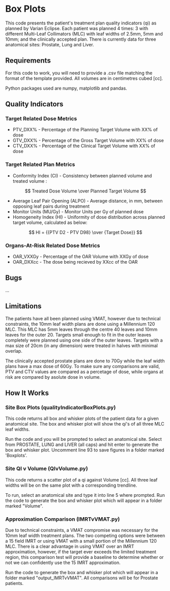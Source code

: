 # Box Plots
This code presents the patient's treatment plan quality indicators (qi) as planned by Varian Eclipse. Each patient was planned 4 times: 3 with different Multi-Leaf Collimators (MLC) with leaf widths of 2.5mm, 5mm and 10mm; and the clinically accepted plan. There is currently data for three anatomical sites: Prostate, Lung and Liver.

## Requirements
For this code to work, you will need to provide a .csv file matching the format of the template provided. All volumes are in centimetres cubed [cc].

Python packages used are numpy, matplotlib and pandas.

## Quality Indicators
### Target Related Dose Metrics
* PTV_DXX% - Percentage of the Planning Target Volume with XX% of dose
* GTV_DXX% - Percentage of the Gross Target Volume with XX% of dose
* CTV_DXX% - Percentage of the Clinical Target Volume with XX% of dose

### Target Related Plan Metrics
* Conformity Index (CI) - Consistency between planned volume and treated volume :

$$ Treated Dose Volume \over Planned Target Volume $$
* Average Leaf Pair Opening (ALPO) - Average distance, in mm, between opposing leaf pairs during treatment
* Monitor Units (MU/Gy) - Monitor Units per Gy of planned dose
* Homogeneity Index (HI) - Uniformity of dose distribution across planned target volume, calculated as below: 

$$ HI = {{PTV D2 - PTV D98} \over {Target Dose}} $$

### Organs-At-Risk Related Dose Metrics
* OAR_VXXGy - Percentage of the OAR Volume with XXGy of dose
* OAR_DXXcc - The dose being recieved by XXcc of the OAR

## Bugs
...

## Limitations
The patients have all been planned using VMAT, however due to technical constraints, the 10mm leaf width plans are done using a Millennium 120 MLC. This MLC has 5mm leaves through the centre 40 leaves and 10mm leaves for the outer 20. Targets small enough to fit in the outer leaves completely were planned using one side of the outer leaves. Targets with a max size of 20cm (in any dimension) were treated in halves with minimal overlap.

The clinically accepted prostate plans are done to 70Gy while the leaf width plans have a max dose of 60Gy. To make sure any comparisons are valid, PTV and CTV values are compared as a percetage of dose, while organs at risk are compared by asolute dose in volume.

## How It Works
### Site Box Plots (qualityIndicatorBoxPlots.py)
This code returns all box and whisker plots of the patient data for a given anatomical site. The box and whisker plot will show the qi's of all three MLC leaf widths.

Run the code and you will be prompted to select an anatomical site. Select from PROSTATE, LUNG and LIVER (all caps) and hit enter to generate the box and whisker plot. Uncomment line 93 to save figures in a folder marked 'Boxplots'.

### Site QI v Volume (QIvVolume.py)
This code returns a scatter plot of a qi against Volume [cc]. All three leaf widths will be on the same plot with a corresponding trendline.

To run, select an anatomical site and type it into line 5 where prompted. Run the code to generate the box and whisker plot which will appear in a folder marked "Volume".

### Approximation Comparison (IMRTvVMAT.py)
Due to technical constraints, a VMAT compromise was necessary for the 10mm leaf width treatment plans. The two competing options were between a 15 field IMRT or using VMAT with a small portion of the Millennium 120 MLC. There is a clear advantage in using VMAT over an IMRT approximation, however, if the target ever exceeds the limited treatment region, this comparison test will provide a baseline to determine whether or not we can confidently use the 15 IMRT approximation.

Run the code to generate the box and whisker plot which will appear in a folder marked "output_IMRTvVMAT". All comparisons will be for Prostate patients.
